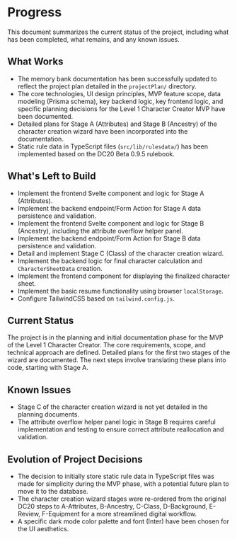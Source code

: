 # Progress

This document summarizes the current status of the project, including what has been completed, what remains, and any known issues.

## What Works

- The memory bank documentation has been successfully updated to reflect the project plan detailed in the `projectPlan/` directory.
- The core technologies, UI design principles, MVP feature scope, data modeling (Prisma schema), key backend logic, key frontend logic, and specific planning decisions for the Level 1 Character Creator MVP have been documented.
- Detailed plans for Stage A (Attributes) and Stage B (Ancestry) of the character creation wizard have been incorporated into the documentation.
- Static rule data in TypeScript files (`src/lib/rulesdata/`) has been implemented based on the DC20 Beta 0.9.5 rulebook.

## What's Left to Build

- Implement the frontend Svelte component and logic for Stage A (Attributes).
- Implement the backend endpoint/Form Action for Stage A data persistence and validation.
- Implement the frontend Svelte component and logic for Stage B (Ancestry), including the attribute overflow helper panel.
- Implement the backend endpoint/Form Action for Stage B data persistence and validation.
- Detail and implement Stage C (Class) of the character creation wizard.
- Implement the backend logic for final character calculation and `CharacterSheetData` creation.
- Implement the frontend component for displaying the finalized character sheet.
- Implement the basic resume functionality using browser `localStorage`.
- Configure TailwindCSS based on `tailwind.config.js`.
## Current Status

The project is in the planning and initial documentation phase for the MVP of the Level 1 Character Creator. The core requirements, scope, and technical approach are defined. Detailed plans for the first two stages of the wizard are documented. The next steps involve translating these plans into code, starting with Stage A.

## Known Issues

- Stage C of the character creation wizard is not yet detailed in the planning documents.
- The attribute overflow helper panel logic in Stage B requires careful implementation and testing to ensure correct attribute reallocation and validation.

## Evolution of Project Decisions

- The decision to initially store static rule data in TypeScript files was made for simplicity during the MVP phase, with a potential future plan to move it to the database.
- The character creation wizard stages were re-ordered from the original DC20 steps to A-Attributes, B-Ancestry, C-Class, D-Background, E-Review, F-Equipment for a more streamlined digital workflow.
- A specific dark mode color palette and font (Inter) have been chosen for the UI aesthetics.
